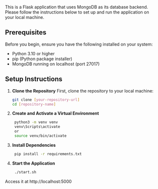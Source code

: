 This is a Flask application that uses MongoDB as its database backend. Please follow the instructions below to set up and run the application on your local machine.

## Prerequisites

Before you begin, ensure you have the following installed on your system:
- Python 3.10 or higher
- pip (Python package installer)
- MongoDB running on localhost (port 27017)

## Setup Instructions

1. **Clone the Repository**
   First, clone the repository to your local machine:
   ```bash
   git clone [your-repository-url]
   cd [repository-name]

2. **Create and Activate a Virtual Environment**
   ```bash
    python3 -m venv venv
    venv\Scripts\activate
    or
    source venv/bin/activate
4. **Install Dependencies**
   ```bash
    pip install -r requirements.txt

6. **Start the Application**
   ```bash
    ./start.sh

Access it at http://localhost:5000

